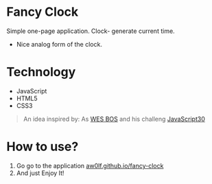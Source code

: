 # Fancy Clock
Simple one-page application. Clock- generate current time.
  - Nice analog form of the clock.
# Technology
  - JavaScript
  - HTML5
  - CSS3
>An idea inspired by:   As [WES BOS](https://wesbos.com) and his challeng [JavaScript30](https://javascript30.com)
# How to use?
1) Go go to the application 
    [aw0lf.github.io/fancy-clock](https://aw0lf.github.io/fancy-clock/)
2) And just Enjoy It!
